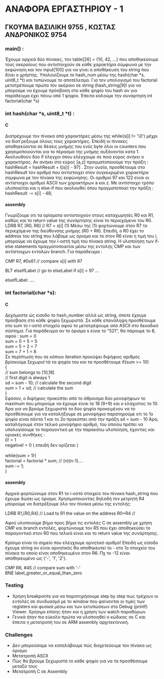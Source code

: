 # ΑΝΑΦΟΡΑ ΕΡΓΑΣΤΗΡΙΟΥ - 1
## ΓΚΟΥΜΑ ΒΑΣΙΛΙΚΗ 9755 , ΚΩΣΤΑΣ ΑΝΔΡΟΝΙΚΟΣ 9754

### main() :
Έχουμε αρχικά δύο πίνακες, τον table[26] = {10, 42, ...} που αποθηκεύουμε τους ακεραίους που αντιστοιχούν σε κάθε χαρακτήρα σύμφωνα με την εκφώνηση και τον input[100] για να γίνει η αποθήκευση του string που δίνει ο χρήστης.
Υπολογίζουμε το hash_num μέσω της hash(char *s, uint8_t *t) και τυπώνουμε το αποτέλεσμα. Για τον υπολογισμό του factorial μετατρέπουμε πρώτα τον ακέραιο σε string (hash_string[9]) για να μπορούμε να έχουμε πρόσβαση στο κάθε ψηφίο του hash αν για παράδειγμα έχει πάνω από 1 ψηφία. Έπειτα καλούμε την συνάρτηση  int factorial(char *s)

### int hash(char *s, uint8_t *t) :
#### C
Διατρέχουμε τον πίνακα από χαρακτήρες μέσω της while(s[i] != '\0') μέχρι να διατ΄ρεξουμε όλους τους χαρακτήρες. Επειδή οι πίνακες αποθηκεύονται σε θέσεις μνήμης του ενός byte όλοι οι counters που χρησιμοποιούνται για το πέρασμα της μνήμης αυξάνονται κατα 1. Ακολουθούν δύο if έλεγχοι όπου ελέγχουμε σε ποιο εύρος ανήκει ο χαρακτήρας. Αν ανήκει στο εύρος [a,z] πραγματοποιούμε την πράξη : hashResult = hashResult + t[s[i] - 97] . Στην ουσία, προσθέτουμε στο hashResult τον αριθμό που αντιστοιχεί στον συγκεκριμένο χαρακτήρα σύμφωνα με τον πίνακα της εκφώνησης. Οι αριθμοί 97 και 122 είναι οι αντίστοιχοι αριθμοί ASCII των χαρακτήρων a και z. Mε αντίστοιχο τρόπο υλοποιείται και η else-if που ακολουθεί όπου πραγματοποιεί την πράξη : hashResult -= s[i] - 48;
#### assembly
Γνωρίζουμε οτι τα ορίσματα αντιστοιχούν στους καταχωρητές R0 και R1, καθώς και το return value της συνάρτησης είναι το περιεχόμενο του R0.
LDRB R7, [R0, R6] // R7 = s[i] (1) 
Μέσω της (1) φορτώνουμε στον R7 το περιεχόμενο της διεύθυνσης μνήμης (R0 + R6). Επειδή, ο R0 έχει το address του string που λάβαμε ως όρισμα και το στον R6 είναι η τιμή του i, μπορούμε να έχουμε την i-οστή τιμή του πίνακα string. Η υλοποίηση των if-else statements πραγματοποιείται μέσω της εντολής CMP και των αντίστοιχων εντολών branch.
Για παράδειγμα :

CMP		 R7, #0x61   // compare s[i] with 97

BLT		 elseIfLabel // go to elseLabel if s[i] < 97
...

elseIfLabel:
       ....
      
     

### int factorial(char *s):
#### C
Δεχόμαστε ώς είσοδο το hash_number αλλά ως string, όποτε έχουμε πρόσβαση στο κάθε ψηφίο ξεχωριστά. Σε κάθε επανάληψη προσθέτουμε στο sum το i-οστό στοιχείο αφού το μετατρέψουμε από ASCII στο δεκαδικό σύστημα. Για παράδειγμα αν το όρισμα s είναι το "521", θα πάρουμε το 8, αφού :
sum = 0  <br />
sum = 0 + 5 = 5  <br />
sum = 5 + 2 = 7  <br />
sum = 7 + 1 = 8  <br />
Σε περίπτωση που σε κάποιο iteration προκύψει διψήφιος αριθμός βρίσκούμε ξεχωρισ΄τά τα ψηφία του και τα προσθέτουμε
	if(sum >= 10)     <br />
		{  
			// sum belongs to [10,18]  <br />
			// first digit is always 1  <br />
			sd = sum - 10; // calculate the second digit  <br />
			sum = 1 + sd;  // calculate the sum  <br />
		}
 <br />
Εφόσον, ο διψήφιος προκύπτει από το άθροισμα δύο μονοψήφιων το maximum που μπορούμε να έχουμε είναι το 18 (9+9) και ο ελάχιστος το 10. Άρα για να βρούμε ξεχωριστά τα δύο ψηφία προκειμένου να το προσθέσουμε για να καταλήξουμε σε μονοψήφιο παρατηρούμε οτι το 1ο ψηφίο είναι πάντα 1 και το 2ο προκύπτει από την πράξη sd = sum - 10
Άρα, καταλήγουμε στον τελικό μονοψήφιο αριθμό, του οποίου πρέπει να υπολογίσουμε το παραγοντικό με την παρακάτω υλοποίηση, έχοντας και οριακές συνθήκες :  <br />
0! = 1  <br />
negative! = 0 ( επειδή δεν ορίζεται )  <br />
<br />
 while(sum > 1){  <br />
        factorial = factorial * sum; // (n)(n-1)....  <br />
        sum -= 1;  <br />
    }

#### assembly

Αρχικά φορτώνουμε στον R1 το i-οστό στοιχείο του πίνακα hash_string που έχουμε δώσει ως όρισμα. Χρησιμοποιώντας δηλαδή τον μετρητή R4 μπορούμε να διατρέξουμε όλο τον πίνακα μέσω της εντολής:

 LDRB       R1,[R0,R4]       // Load to R1 the value on the address R0+R4 // 
 
Αφού υλοποιούμε βήμα προς βήμα τις εντολές C σε assembly με χρήση CMP και branch εντολές, φορτώνουμε τον R5 που έχει αποθηκεύσει το παραγοντικό στον R0 που τελικά είναι και το return value της συνάρτησης.

Κρίσιμο είναι το σημείο που ελέγχουμε αρνητικό αριθμό! Επειδή ως είσοδο έχουμε string αν είναι αρνητικός θα αποθηκευτεί το - στο 1ο στοιχείο του πίνακα το οποίο είναι αποθηκευμένο στον R6. Πχ το -12 είναι αποθηκευμένο ως {'-', '1', '2'}. 


 CMP	    R6, #45     // compare sum with '-'    <br />
 BNE	    label_greater_or_equal_than_zero    <br />

### Testing
- Χρήση breakpoints για να παρατηρήσουμε step by step πως τρέχουν οι εντολές σε συνδυασμό με το window που φαίνονται οι τιμές των registers και φυσικά μέσω και των εκτυπώσεων στο Debug (printf) Viewer. Χρήσιμο επίσης ήταν και η χρήση των watch παραθύρων. 
- Γενικά ήταν πιο εύκολο πρώτα να υλοποιηθεί ο κώδικας σε C και έπειτα η μετατροπή του σε ARM assembly αρχιτεκτονική.
### Challenges
- Δεν μπορούσαμε να καταλάβουμε πώς διοχετεύουμε τον πίνακα ως όρισμα
- Μετατροπή ASCII 
- Πώς θα βρούμε ξεχωριστά το κάθε ψηφίο για να τα προσθέσουμε μεταξύ τους
- Μετατροπή C σε Assembly





 
 
 




